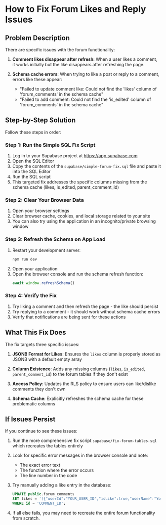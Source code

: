 # How to Fix Forum Likes and Reply Issues

## Problem Description

There are specific issues with the forum functionality:

1. **Comment likes disappear after refresh**: When a user likes a comment, it works initially but the like disappears after refreshing the page.

2. **Schema cache errors**: When trying to like a post or reply to a comment, errors like these appear:
   - "Failed to update comment like: Could not find the 'likes' column of 'forum_comments' in the schema cache"
   - "Failed to add comment: Could not find the 'is_edited' column of 'forum_comments' in the schema cache"

## Step-by-Step Solution

Follow these steps in order:

### Step 1: Run the Simple SQL Fix Script

1. Log in to your Supabase project at https://app.supabase.com
2. Open the SQL Editor
3. Copy the contents of the `supabase/simple-forum-fix.sql` file and paste it into the SQL Editor
4. Run the SQL script
5. This targeted fix addresses the specific columns missing from the schema cache (likes, is_edited, parent_comment_id)

### Step 2: Clear Your Browser Data

1. Open your browser settings
2. Clear browser cache, cookies, and local storage related to your site
3. You can also try using the application in an incognito/private browsing window

### Step 3: Refresh the Schema on App Load

1. Restart your development server:
   ```bash
   npm run dev
   ```
2. Open your application
3. Open the browser console and run the schema refresh function:
   ```javascript
   await window.refreshSchema()
   ```

### Step 4: Verify the Fix

1. Try liking a comment and then refresh the page - the like should persist
2. Try replying to a comment - it should work without schema cache errors
3. Verify that notifications are being sent for these actions

## What This Fix Does

The fix targets three specific issues:

1. **JSONB Format for Likes**: Ensures the `likes` column is properly stored as JSONB with a default empty array

2. **Column Existence**: Adds any missing columns (`likes`, `is_edited`, `parent_comment_id`) to the forum tables if they don't exist

3. **Access Policy**: Updates the RLS policy to ensure users can like/dislike comments they don't own

4. **Schema Cache**: Explicitly refreshes the schema cache for these problematic columns

## If Issues Persist

If you continue to see these issues:

1. Run the more comprehensive fix script `supabase/fix-forum-tables.sql` which recreates the tables entirely

2. Look for specific error messages in the browser console and note:
   - The exact error text
   - The function where the error occurs
   - The line number in the code

3. Try manually adding a like entry in the database:
   ```sql
   UPDATE public.forum_comments
   SET likes = '[{"userId":"YOUR_USER_ID","isLike":true,"userName":"Your Name"}]'::JSONB
   WHERE id = 'COMMENT_ID';
   ```

4. If all else fails, you may need to recreate the entire forum functionality from scratch. 